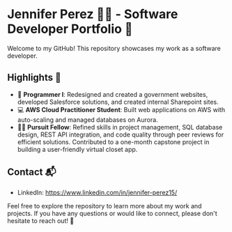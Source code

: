 # Jennifer Perez 👩‍💻  - Software Developer Portfolio 🚀

Welcome to my GitHub! This repository showcases my work as a software developer.

## Highlights 🚀

- 💼 **Programmer I**: Redesigned and created a government websites, developed Salesforce solutions, and created internal Sharepoint sites.
- 💻 **AWS Cloud Practitioner Student**: Built web applications on AWS with auto-scaling and managed databases on Aurora.
- 👩‍💻 **Pursuit Fellow**: Refined skills in project management, SQL database design, REST API integration, and code quality through peer reviews for efficient solutions. Contributed to a one-month capstone project in building a user-friendly virtual closet app. 

<!-- ## Projects 🌟

- [Project 1](Link): Brief description.
- [Project 2](Link): Brief description.
- ... -->

## Contact  📬
- LinkedIn: https://www.linkedin.com/in/jennifer-perez15/

Feel free to explore the repository to learn more about my work and projects. If you have any questions or would like to connect, please don't hesitate to reach out! 📩
